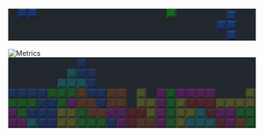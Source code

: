
<img src="/c.png" alt="Metrics" width="100%" height = "30%"><br>

![Metrics](https://metrics.lecoq.io/saulTejeda117?template=classic&languages=1&base.indepth=false&base.hireable=false&languages.limit=8&languages.threshold=0%25&languages.other=false&languages.colors=github&languages.sections=most-used&languages.indepth=false&languages.analysis.timeout=15&languages.categories=markup%2C%20programming&languages.recent.categories=markup%2C%20programming&languages.recent.load=300&languages.recent.days=14&config.timezone=America%2FMexico_City&config.display=large&config.padding=0%2C%208%25)
<img src="/b.jpg" alt="Metrics" width="100%" height = "30%">
